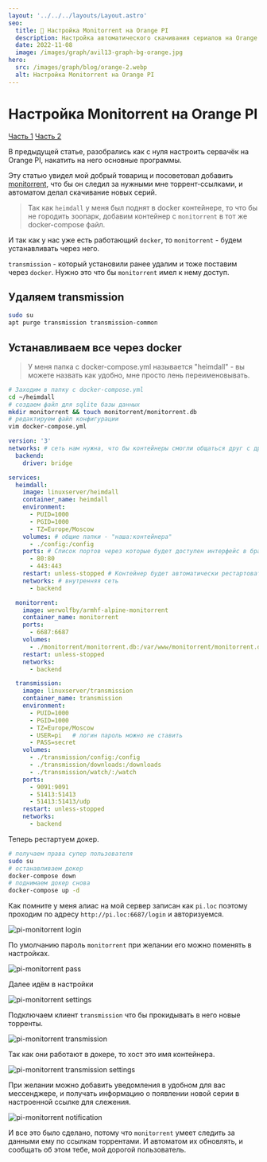 ```yaml
---
layout: '../../../layouts/Layout.astro'
seo:
  title: 🍊 Настройка Monitorrent на Orange PI
  description: Настройка автоматического скачивания сериалов на Orange PI. Настройка Docker для автоматизации скачивания.
  date: 2022-11-08
  image: /images/graph/avil13-graph-bg-orange.jpg
hero:
  src: /images/graph/blog/orange-2.webp
  alt: Настройка Monitorrent на Orange PI
---
```


# Настройка Monitorrent на Orange PI

<div class="list-of-parts">
  <a href="/blog/2022/07-home-pi-server/">Часть 1</a>
  <a href="/blog/2022/08-pi-monitorrent/" class="active">Часть 2</a>
</div>


В предыдущей статье, разобрались как с нуля настроить сервачёк на Orange PI, накатить на него основные программы.

Эту статью увидел мой добрый товарищ и посоветовал добавить [monitorrent](https://github.com/werwolfby/monitorrent), что бы он следил за нужными мне торрент-ссылками, и автоматом делал скачивание новых серий.

> Так как `heimdall` у меня был поднят в docker контейнере, то что бы не городить зоопарк, добавим контейнер с `monitorrent` в тот же docker-compose файл.

И так как у нас уже есть работающий `docker`, то `monitorrent` - будем устанавливать через него.

`transmission` - который установили ранее удалим и тоже поставим через `docker`. Нужно это что бы `monitorrent` имел к нему доступ.

## Удаляем transmission

```bash
sudo su
apt purge transmission transmission-common
```

## Устанавливаем все через docker

> У меня папка с docker-compose.yml называется "heimdall" - вы можете назвать как удобно, мне просто лень переименовывать.

```bash
# Заходим в папку с docker-compose.yml
cd ~/heimdall
# создаем файл для sqlite базы данных
mkdir monitorrent && touch monitorrent/monitorrent.db
# редактируем файл конфигурации
vim docker-compose.yml
```

```yaml
version: '3'
networks: # сеть нам нужна, что бы контейнеры смогли общаться друг с другом
  backend:
    driver: bridge

services:
  heimdall:
    image: linuxserver/heimdall
    container_name: heimdall
    environment:
      - PUID=1000
      - PGID=1000
      - TZ=Europe/Moscow
    volumes: # общие папки - "наша:контейнера"
      - ./config:/config
    ports: # Список портов через которые будет доступен интерфейс в браузере - "внешний:внутренний"
      - 80:80
      - 443:443
    restart: unless-stopped # Контейнер будет автоматически рестартовать, до тех пор пока вы не отсановите его вручную
    networks: # внутренняя сеть
      - backend

  monitorrent:
    image: werwolfby/armhf-alpine-monitorrent
    container_name: monitorrent
    ports:
      - 6687:6687
    volumes:
      - ./monitorrent/monitorrent.db:/var/www/monitorrent/monitorrent.db
    restart: unless-stopped
    networks:
      - backend

  transmission:
    image: linuxserver/transmission
    container_name: transmission
    environment:
      - PUID=1000
      - PGID=1000
      - TZ=Europe/Moscow
      - USER=pi   # логин пароль можно не ставить
      - PASS=secret
    volumes:
      - ./transmission/config:/config
      - ./transmission/downloads:/downloads
      - ./transmission/watch/:/watch
    ports:
      - 9091:9091
      - 51413:51413
      - 51413:51413/udp
    restart: unless-stopped
    networks:
      - backend
```

Теперь рестартуем докер.

```bash
# получаем права супер пользователя
sudo su
# останавливаем докер
docker-compose down
# поднимаем докер снова
docker-compose up -d
```

Как помните у меня алиас на мой сервер записан как `pi.loc` поэтому проходим по адресу `http://pi.loc:6687/login` и авторизуемся.

![pi-monitorrent login](/images/blog/pi-monitorrent/01-pi-monitorrent.webp)

По умолчанию пароль `monitorrent` при желании его можно поменять в настройках.

![pi-monitorrent pass](/images/blog/pi-monitorrent/02-pi-monitorrent.webp)

Далее идём в настройки

![pi-monitorrent settings](/images/blog/pi-monitorrent/03-pi-monitorrent.webp)

Подключаем клиент `transmission` что бы прокидывать в него новые торренты.

![pi-monitorrent transmission](/images/blog/pi-monitorrent/04-pi-monitorrent.webp)

Так как они работают в докере, то хост это имя контейнера.

![pi-monitorrent transmission settings](/images/blog/pi-monitorrent/05-pi-monitorrent.webp)

При желании можно добавить уведомления в удобном для вас мессенджере, и получать информацию о появлении новой серии в настроенной ссылке для слежения.

![pi-monitorrent notification](/images/blog/pi-monitorrent/06-pi-monitorrent.webp)

И все это было сделано, потому что `monitorrent` умеет следить за данными ему по ссылкам торрентами.
И автоматом их обновлять, и сообщать об этом тебе, мой дорогой пользователь.


